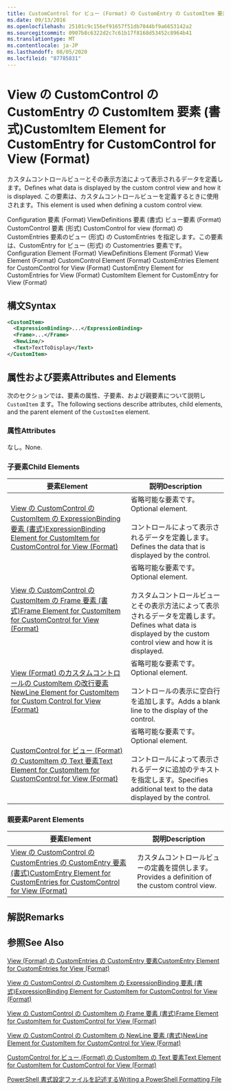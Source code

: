 ```yaml
---
title: CustomControl for ビュー (Format) の CustomEntry の CustomItem 要素Microsoft Docs
ms.date: 09/13/2016
ms.openlocfilehash: 25101c9c156ef91657f51db7044bf9a6653142a2
ms.sourcegitcommit: 0907b8c6322d2c7c61b17f8168d53452c8964b41
ms.translationtype: MT
ms.contentlocale: ja-JP
ms.lasthandoff: 08/05/2020
ms.locfileid: "87785831"
---
```

# <a name="customitem-element-for-customentry-for-customcontrol-for-view-format"></a><span data-ttu-id="28cff-102">View の CustomControl の CustomEntry の CustomItem 要素 (書式)</span><span class="sxs-lookup"><span data-stu-id="28cff-102">CustomItem Element for CustomEntry for CustomControl for View (Format)</span></span>

<span data-ttu-id="28cff-103">カスタムコントロールビューとその表示方法によって表示されるデータを定義します。</span><span class="sxs-lookup"><span data-stu-id="28cff-103">Defines what data is displayed by the custom control view and how it is displayed.</span></span> <span data-ttu-id="28cff-104">この要素は、カスタムコントロールビューを定義するときに使用されます。</span><span class="sxs-lookup"><span data-stu-id="28cff-104">This element is used when defining a custom control view.</span></span>

<span data-ttu-id="28cff-105">Configuration 要素 (Format) ViewDefinitions 要素 (書式) ビュー要素 (Format) CustomControl 要素 (形式) CustomControl for view (format) の CustomEntries 要素のビュー (形式) の CustomEntries を指定します。この要素は、CustomEntry for ビュー (形式) の Customentries 要素です。</span><span class="sxs-lookup"><span data-stu-id="28cff-105">Configuration Element (Format) ViewDefinitions Element (Format) View Element (Format) CustomControl Element (Format) CustomEntries Element for CustomControl for View (Format) CustomEntry Element for CustomEntries for View (Format) CustomItem Element for CustomEntry for View (Format)</span></span>

## <a name="syntax"></a><span data-ttu-id="28cff-106">構文</span><span class="sxs-lookup"><span data-stu-id="28cff-106">Syntax</span></span>

```xml
<CustomItem>
  <ExpressionBinding>...</ExpressionBinding>
  <Frame>...</Frame>
  <NewLine/>
  <Text>TextToDisplay</Text>
</CustomItem>
```

## <a name="attributes-and-elements"></a><span data-ttu-id="28cff-107">属性および要素</span><span class="sxs-lookup"><span data-stu-id="28cff-107">Attributes and Elements</span></span>

<span data-ttu-id="28cff-108">次のセクションでは、要素の属性、子要素、および親要素について説明し `CustomItem` ます。</span><span class="sxs-lookup"><span data-stu-id="28cff-108">The following sections describe attributes, child elements, and the parent element of the `CustomItem` element.</span></span>

### <a name="attributes"></a><span data-ttu-id="28cff-109">属性</span><span class="sxs-lookup"><span data-stu-id="28cff-109">Attributes</span></span>

<span data-ttu-id="28cff-110">なし。</span><span class="sxs-lookup"><span data-stu-id="28cff-110">None.</span></span>

### <a name="child-elements"></a><span data-ttu-id="28cff-111">子要素</span><span class="sxs-lookup"><span data-stu-id="28cff-111">Child Elements</span></span>

|<span data-ttu-id="28cff-112">要素</span><span class="sxs-lookup"><span data-stu-id="28cff-112">Element</span></span>|<span data-ttu-id="28cff-113">説明</span><span class="sxs-lookup"><span data-stu-id="28cff-113">Description</span></span>|
|-------------|-----------------|
|[<span data-ttu-id="28cff-114">View の CustomControl の CustomItem の ExpressionBinding 要素 (書式)</span><span class="sxs-lookup"><span data-stu-id="28cff-114">ExpressionBinding Element for CustomItem for CustomControl for View (Format)</span></span>](./expressionbinding-element-for-customitem-for-customcontrol-for-view-format.md)|<span data-ttu-id="28cff-115">省略可能な要素です。</span><span class="sxs-lookup"><span data-stu-id="28cff-115">Optional element.</span></span><br /><br /> <span data-ttu-id="28cff-116">コントロールによって表示されるデータを定義します。</span><span class="sxs-lookup"><span data-stu-id="28cff-116">Defines the data that is displayed by the control.</span></span>|
|[<span data-ttu-id="28cff-117">View の CustomControl の CustomItem の Frame 要素 (書式)</span><span class="sxs-lookup"><span data-stu-id="28cff-117">Frame Element for CustomItem for CustomControl for View (Format)</span></span>](./frame-element-for-customitem-for-customcontrol-for-view-format.md)|<span data-ttu-id="28cff-118">省略可能な要素です。</span><span class="sxs-lookup"><span data-stu-id="28cff-118">Optional element.</span></span><br /><br /> <span data-ttu-id="28cff-119">カスタムコントロールビューとその表示方法によって表示されるデータを定義します。</span><span class="sxs-lookup"><span data-stu-id="28cff-119">Defines what data is displayed by the custom control view and how it is displayed.</span></span>|
|[<span data-ttu-id="28cff-120">View (Format) のカスタムコントロールの CustomItem の改行要素</span><span class="sxs-lookup"><span data-stu-id="28cff-120">NewLine Element for CustomItem for Custom Control for View (Format)</span></span>](./newline-element-for-customitem-for-customcontrol-for-view-format.md)|<span data-ttu-id="28cff-121">省略可能な要素です。</span><span class="sxs-lookup"><span data-stu-id="28cff-121">Optional element.</span></span><br /><br /> <span data-ttu-id="28cff-122">コントロールの表示に空白行を追加します。</span><span class="sxs-lookup"><span data-stu-id="28cff-122">Adds a blank line to the display of the control.</span></span>|
|[<span data-ttu-id="28cff-123">CustomControl for ビュー (Format) の CustomItem の Text 要素</span><span class="sxs-lookup"><span data-stu-id="28cff-123">Text Element for CustomItem for CustomControl for View (Format)</span></span>](./text-element-for-customitem-for-customview-for-view-format.md)|<span data-ttu-id="28cff-124">省略可能な要素です。</span><span class="sxs-lookup"><span data-stu-id="28cff-124">Optional element.</span></span><br /><br /> <span data-ttu-id="28cff-125">コントロールによって表示されるデータに追加のテキストを指定します。</span><span class="sxs-lookup"><span data-stu-id="28cff-125">Specifies additional text to the data displayed by the control.</span></span>|

### <a name="parent-elements"></a><span data-ttu-id="28cff-126">親要素</span><span class="sxs-lookup"><span data-stu-id="28cff-126">Parent Elements</span></span>

|<span data-ttu-id="28cff-127">要素</span><span class="sxs-lookup"><span data-stu-id="28cff-127">Element</span></span>|<span data-ttu-id="28cff-128">説明</span><span class="sxs-lookup"><span data-stu-id="28cff-128">Description</span></span>|
|-------------|-----------------|
|[<span data-ttu-id="28cff-129">View の CustomControl の CustomEntries の CustomEntry 要素 (書式)</span><span class="sxs-lookup"><span data-stu-id="28cff-129">CustomEntry Element for CustomEntries for CustomControl for View (Format)</span></span>](./customentry-element-for-customentries-for-customcontrol-for-view-format.md)|<span data-ttu-id="28cff-130">カスタムコントロールビューの定義を提供します。</span><span class="sxs-lookup"><span data-stu-id="28cff-130">Provides a definition of the custom control view.</span></span>|

## <a name="remarks"></a><span data-ttu-id="28cff-131">解説</span><span class="sxs-lookup"><span data-stu-id="28cff-131">Remarks</span></span>

## <a name="see-also"></a><span data-ttu-id="28cff-132">参照</span><span class="sxs-lookup"><span data-stu-id="28cff-132">See Also</span></span>

[<span data-ttu-id="28cff-133">View (Format) の CustomEntries の CustomEntry 要素</span><span class="sxs-lookup"><span data-stu-id="28cff-133">CustomEntry Element for CustomEntries for View (Format)</span></span>](./customentry-element-for-customentries-for-customcontrol-for-view-format.md)

[<span data-ttu-id="28cff-134">View の CustomControl の CustomItem の ExpressionBinding 要素 (書式)</span><span class="sxs-lookup"><span data-stu-id="28cff-134">ExpressionBinding Element for CustomItem for CustomControl for View (Format)</span></span>](./expressionbinding-element-for-customitem-for-customcontrol-for-view-format.md)

[<span data-ttu-id="28cff-135">View の CustomControl の CustomItem の Frame 要素 (書式)</span><span class="sxs-lookup"><span data-stu-id="28cff-135">Frame Element for CustomItem for CustomControl for View (Format)</span></span>](./frame-element-for-customitem-for-customcontrol-for-view-format.md)

[<span data-ttu-id="28cff-136">View の CustomControl の CustomItem の NewLine 要素 (書式)</span><span class="sxs-lookup"><span data-stu-id="28cff-136">NewLine Element for CustomItem for CustomControl for View (Format)</span></span>](./newline-element-for-customitem-for-customcontrol-for-view-format.md)

[<span data-ttu-id="28cff-137">CustomControl for ビュー (Format) の CustomItem の Text 要素</span><span class="sxs-lookup"><span data-stu-id="28cff-137">Text Element for CustomItem for CustomControl for View (Format)</span></span>](./text-element-for-customitem-for-customview-for-view-format.md)

[<span data-ttu-id="28cff-138">PowerShell 書式設定ファイルを記述する</span><span class="sxs-lookup"><span data-stu-id="28cff-138">Writing a PowerShell Formatting File</span></span>](./writing-a-powershell-formatting-file.md)
